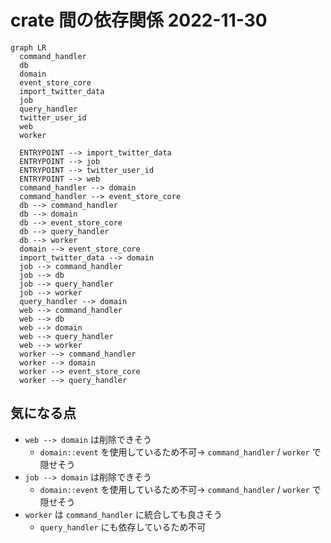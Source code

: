 # crate 間の依存関係 2022-11-30

```mermaid
graph LR
  command_handler
  db
  domain
  event_store_core
  import_twitter_data
  job
  query_handler
  twitter_user_id
  web
  worker

  ENTRYPOINT --> import_twitter_data
  ENTRYPOINT --> job
  ENTRYPOINT --> twitter_user_id
  ENTRYPOINT --> web
  command_handler --> domain
  command_handler --> event_store_core
  db --> command_handler
  db --> domain
  db --> event_store_core
  db --> query_handler
  db --> worker
  domain --> event_store_core
  import_twitter_data --> domain
  job --> command_handler
  job --> db
  job --> query_handler
  job --> worker
  query_handler --> domain
  web --> command_handler
  web --> db
  web --> domain
  web --> query_handler
  web --> worker
  worker --> command_handler
  worker --> domain
  worker --> event_store_core
  worker --> query_handler
```

## 気になる点

- `web --> domain` は削除できそう
  - `domain::event` を使用しているため不可→ `command_handler` / `worker` で隠せそう
- `job --> domain` は削除できそう
  - `domain::event` を使用しているため不可→ `command_handler` / `worker` で隠せそう
- `worker` は `command_handler` に統合しても良さそう
  - `query_handler` にも依存しているため不可
